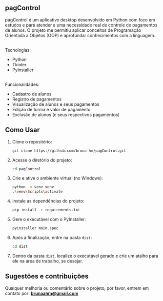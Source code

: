 ## pagControl

pagControl é um aplicativo desktop desenvolvido em Python com foco em estudos e para atender a uma necessidade real de controle de pagamentos de alunos. O projeto me permitiu aplicar conceitos de Programação Orientada a Objetos (OOP) e aprofundar conhecimentos com a linguagem.

<br>Tecnologias:
- Python
- Tkinter
- PyInstaller

<br>Funcionalidades:
- Cadastro de alunos
- Registro de pagamentos
- Visualização de alunos e seus pagamentos
- Edição de turma e valor de pagamento
- Exclusão de alunos (e seus respectivos pagamentos)

## Como Usar
1. Clone o repositório:  
   ```bash
   git clone https://github.com/bruna-hm/pagControl.git
   ```

2. Acesse o diretório do projeto:  
   ```bash
   cd pagControl
   ```

3. Crie e ative o ambiente virtual (no Windows):  
   ```bash
   python -m venv venv
   .\venv\Scripts\activate
   ```

4. Instale as dependências do projeto:  
   ```bash
   pip install -r requirements.txt
   ```

5. Gere o executável com o PyInstaller:  
   ```bash
   pyinstaller main.spec
   ```

6. Após a finalização, entre na pasta `dist`:  
   ```bash
   cd dist
   ```

7. Dentro da pasta `dist`, localize o executável gerado e crie um atalho para ele na área de trabalho, se desejar.

## Sugestões e contribuições
Qualquer melhoria ou comentário sobre o projeto, por favor, entrem em contato por: 
<strong>brunaahm@gmail.com</strong>